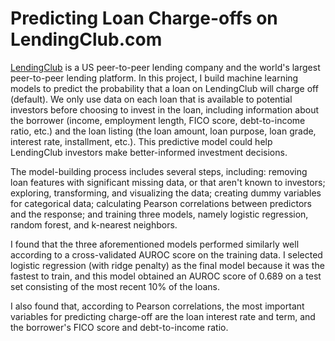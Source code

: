 # Predicting Loan Charge-offs on LendingClub.com
[LendingClub](https://www.lendingclub.com/) is a US peer-to-peer lending company and the world's largest peer-to-peer lending platform. In this project, I build machine learning models to predict the probability that a loan on LendingClub will charge off (default). We only use data on each loan that is available to potential investors before choosing to invest in the loan, including information about the borrower (income, employment length, FICO score, debt-to-income ratio, etc.) and the loan listing (the loan amount, loan purpose, loan grade, interest rate, installment, etc.). This predictive model could help LendingClub investors make better-informed investment decisions.

The model-building process includes several steps, including: removing loan features with significant missing data, or that aren't known to investors; exploring, transforming, and visualizing the data; creating dummy variables for categorical data; calculating Pearson correlations between predictors and the response; and training three models, namely logistic regression, random forest, and k-nearest neighbors.

I found that the three aforementioned models performed similarly well according to a cross-validated AUROC score on the training data. I selected logistic regression (with ridge penalty) as the final model because it was the fastest to train, and this model obtained an AUROC score of 0.689 on a test set consisting of the most recent 10% of the loans.

I also found that, according to Pearson correlations, the most important variables for predicting charge-off are the loan interest rate and term, and the borrower's FICO score and debt-to-income ratio.
